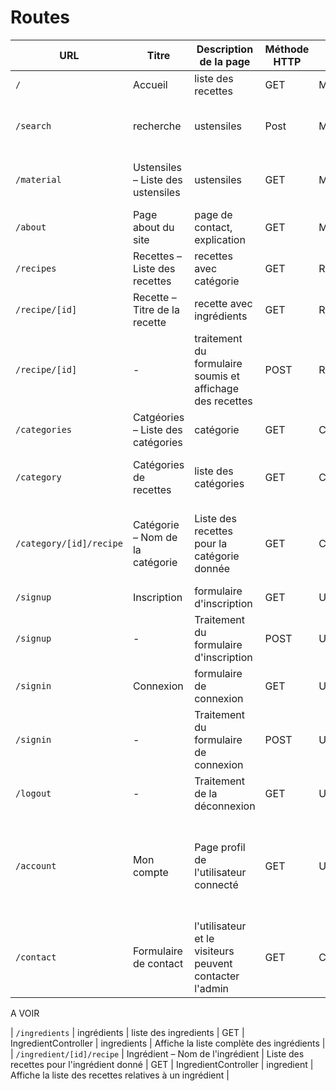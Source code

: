 # Routes

| URL | Titre | Description de la page | Méthode HTTP | Controller | Méthode | commentaire |
|--|--|--|--|--|--|--|
| `/` | Accueil | liste des recettes | GET | MainController | home |  |
| `/search` | recherche | ustensiles | Post | MainController | in maincontroller cause it's a generic page  |  |
| `/material` | Ustensiles – Liste des ustensiles | ustensiles | GET | MainController | in maincontroller cause it's a generic page  |  |
| `/about` | Page about du site | page de contact, explication | GET | MainController |  | Affiche les informations sur le site |
| `/recipes` | Recettes – Liste des recettes | recettes avec catégorie | GET | RecipeController | recette |  |
| `/recipe/[id]` | Recette – Titre de la recette | recette avec ingrédients | GET | RecipeController | recette |  |
| `/recipe/[id]` | - | traitement du formulaire soumis et affichage des recettes | POST | RecipeController | recipePost |  !! PAS ENCORE FAIT |
| `/categories` | Catgéories – Liste des catégories |  catégorie | GET | CategoryController | category |  |
| `/category` | Catégories de recettes | liste des catégories | GET | CategoryController | categories | Affiche la liste complète des catégories |
| `/category/[id]/recipe` | Catégorie – Nom de la catégorie | Liste des recettes pour la catégorie donnée | GET | CategoryController | category | Affiche la liste des recettes relatives à une catégorie |
| `/signup` | Inscription | formulaire d'inscription | GET | UserController | signup | ok |
| `/signup` | - | Traitement du formulaire d'inscription | POST | UserController | signupPost |  |
| `/signin` | Connexion | formulaire de connexion | GET | UserController | signin | ok |
| `/signin` | - | Traitement du formulaire de connexion | POST | UserController | signinPost |  |
| `/logout` | - | Traitement de la déconnexion | GET | UserController | logout |  |
| `/account` | Mon compte | Page profil de l'utilisateur connecté | GET | UserController | profile | Affiche uniquement les informations dont on dispose sur l'utilisateur connecté |
| `/contact` | Formulaire de contact |  l'utilisateur et le visiteurs peuvent contacter l'admin | GET  | ContactController | contactForm | |



A VOIR 

| `/ingredients` | ingrédients | liste des ingredients | GET | IngredientController | ingredients | Affiche la liste complète des ingrédients |
| `/ingredient/[id]/recipe` | Ingrédient – Nom de l'ingrédient | Liste des recettes pour l'ingrédient donné | GET | IngredientController | ingredient | Affiche la liste des recettes relatives à un ingrédient |
